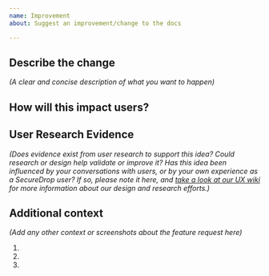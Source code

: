 ```yaml
---
name: Improvement
about: Suggest an improvement/change to the docs

---
```



## Describe the change
*(A clear and concise description of what you want to happen)*


## How will this impact users?


## User Research Evidence

*(Does evidence exist from user research to support this idea? Could research or design help validate or improve it? Has this idea been influenced by your conversations with users, or by your own experience as a SecureDrop user? If so, please note it here, and [take a look at our UX wiki](https://github.com/freedomofpress/securedrop-ux/wiki) for more information about our design and research efforts.)*


## Additional context
*(Add any other context or screenshots about the feature request here)*

1. 
1. 
1. 

